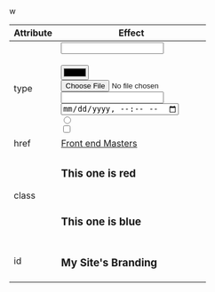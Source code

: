 w

| Attribute | Effect                                                                                                                                                                                            |
| --------- | ------------------------------------------------------------------------------------------------------------------------------------------------------------------------------------------------- |
| type      | <input type="text" /><br><br><input type="color" /><br><input type="file" /><br><input type="number" /><br><input type="datetime-local" /><br><input type="radio" /><br><input type="checkbox" /> |
| href      | <a href="https://www.frontendmasters.com">Front end Masters</a>                                                                                                                                   |
| class     | <h3 class="the-red-one">This one is red</h3><br><h3 class="the-blue-one">This one is blue</h3>                                                                                                    |
| id        | <h3 id="brand">My Site's Branding</h3>                                                                                                                                                            |

